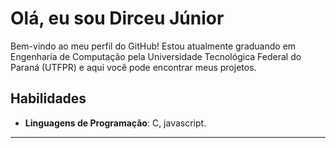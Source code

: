 # Olá, eu sou Dirceu Júnior

Bem-vindo ao meu perfil do GitHub! Estou atualmente graduando em Engenharia de Computação pela Universidade Tecnológica Federal do Paraná (UTFPR) e aqui você pode encontrar meus projetos.

## Habilidades

- **Linguagens de Programação**: C, javascript.
  
---
